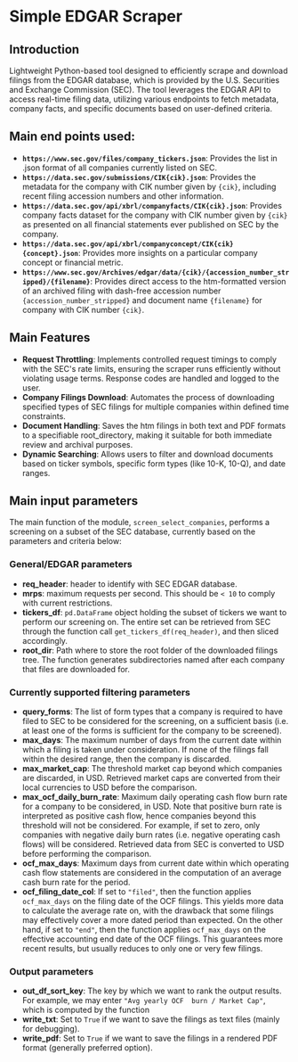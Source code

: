 
# Simple EDGAR Scraper

## Introduction
Lightweight Python-based tool designed to efficiently scrape and download filings from the EDGAR database, which is provided by the U.S. Securities and Exchange Commission (SEC). The tool leverages the EDGAR API to access real-time filing data, utilizing various endpoints to fetch metadata, company facts, and specific documents based on user-defined criteria.

## Main end points used:
- **`https://www.sec.gov/files/company_tickers.json`**: Provides the list in .json format of all companies currently listed on SEC.
- **`https://data.sec.gov/submissions/CIK{cik}.json`**: Provides the metadata for the company with CIK number given by `{cik}`, including recent filing accession numbers and other information.
- **`https://data.sec.gov/api/xbrl/companyfacts/CIK{cik}.json`**: Provides company facts dataset for the company with CIK number given by `{cik}` as presented on all financial statements ever published on SEC by the company.
- **`https://data.sec.gov/api/xbrl/companyconcept/CIK{cik}{concept}.json`**: Provides more insights on a particular company concept or financial metric.
- **`https://www.sec.gov/Archives/edgar/data/{cik}/{accession_number_stripped}/{filename}`**: Provides direct access to the htm-formatted version of an archived filing with dash-free accession number `{accession_number_stripped}` and document name `{filename}` for company with CIK number `{cik}`.

## Main Features
- **Request Throttling**: Implements controlled request timings to comply with the SEC's rate limits, ensuring the scraper runs efficiently without violating usage terms. Response codes are handled and logged to the user. 
- **Company Filings Download**: Automates the process of downloading specified types of SEC filings for multiple companies within defined time constraints.
- **Document Handling**: Saves the htm filings in both text and PDF formats to a specifiable root_directory, making it suitable for both immediate review and archival purposes.
- **Dynamic Searching**: Allows users to filter and download documents based on ticker symbols, specific form types (like 10-K, 10-Q), and date ranges.

## Main input parameters
The main function of the module, `screen_select_companies`, performs a screening on a subset of the SEC database, currently based on the parameters and criteria below:
### General/EDGAR parameters
- **req_header**: header to identify with SEC EDGAR database.
- **mrps**: maximum requests per second. This should be `< 10` to comply with current restrictions.
- **tickers_df**: `pd.DataFrame` object holding the subset of tickers we want to perform our screening on. The entire set can be retrieved from SEC through the function call `get_tickers_df(req_header)`, and then sliced accordingly. 
- **root_dir**: Path where to store the root folder of the downloaded filings tree. The function generates subdirectories named after each company that files are downloaded for. 
### Currently supported filtering parameters
- **query_forms**: The list of form types that a company is required to have filed to SEC to be considered for the screening, on a sufficient basis (i.e. at least one of the forms is sufficient for the company to be screened).
- **max_days**: The maximum number of days from the current date within which a filing is taken under consideration. If none of the filings fall within the desired range, then the company is discarded. 
- **max_market_cap**: The threshold market cap beyond which companies are discarded, in USD. Retrieved market caps are converted from their local currencies to USD before the comparison.
- **max_ocf_daily_burn_rate**: Maximum daily operating cash flow burn rate for a company to be considered, in USD. Note that positive burn rate is interpreted as positive cash flow, hence companies beyond this threshold will not be considered. For example, if set to zero, only companies with negative daily burn rates (i.e. negative operating cash flows) will be considered. Retrieved data from SEC is converted to USD before performing the comparison. 
- **ocf_max_days**: Maximum days from current date within which operating cash flow statements are considered in the computation of an average cash burn rate for the period.  
- **ocf_filing_date_col**: If set to `"filed"`, then the function applies `ocf_max_days` on the filing date of the OCF filings. This yields more data to calculate the average rate on, with the drawback that some filings may effectively cover a more dated period than expected. On the other hand, if set to `"end"`, then the function applies `ocf_max_days` on the effective accounting end date of the OCF filings. This guarantees more recent results, but usually reduces to only one or very few filings. 
### Output parameters
- **out_df_sort_key**: The key by which we want to rank the output results. For example, we may enter `"Avg yearly OCF 
burn / Market Cap"`, which is computed by the function
- **write_txt**: Set to `True` if we want to save the filings as text files (mainly for debugging).
- **write_pdf**: Set to `True` if we want to save the filings in a rendered PDF format (generally preferred option). 

